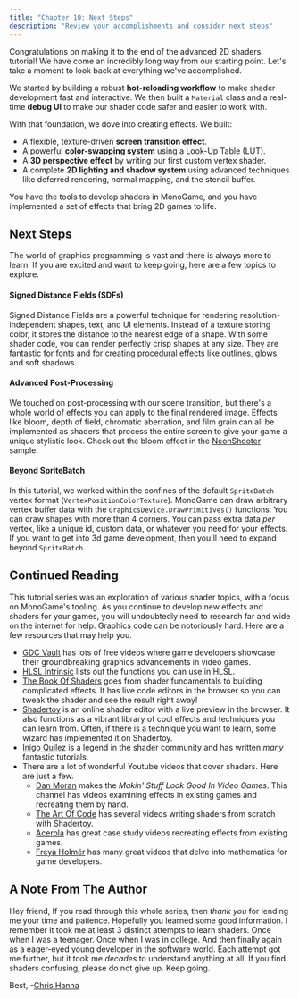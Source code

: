 ```yaml
---
title: "Chapter 10: Next Steps"
description: "Review your accomplishments and consider next steps"
---
```


Congratulations on making it to the end of the advanced 2D shaders tutorial! We have come an incredibly long way from our starting point. Let's take a moment to look back at everything we've accomplished.

We started by building a robust **hot-reloading workflow** to make shader development fast and interactive. We then built a `Material` class and a real-time **debug UI** to make our shader code safer and easier to work with.

With that foundation, we dove into creating effects. We built:
- A flexible, texture-driven **screen transition effect**.
- A powerful **color-swapping system** using a Look-Up Table (LUT).
- A **3D perspective effect** by writing our first custom vertex shader.
- A complete **2D lighting and shadow system** using advanced techniques like deferred rendering, normal mapping, and the stencil buffer.

You have the tools to develop shaders in MonoGame, and you have implemented a set of effects that bring 2D games to life. 

## Next Steps

The world of graphics programming is vast and there is always more to learn. If you are excited and want to keep going, here are a few topics to explore.

#### Signed Distance Fields (SDFs)
Signed Distance Fields are a powerful technique for rendering resolution-independent shapes, text, and UI elements. Instead of a texture storing color, it stores the distance to the nearest edge of a shape. With some shader code, you can render perfectly crisp shapes at any size. They are fantastic for fonts and for creating procedural effects like outlines, glows, and soft shadows.
#### Advanced Post-Processing
We touched on post-processing with our scene transition, but there's a whole world of effects you can apply to the final rendered image. Effects like bloom, depth of field, chromatic aberration, and film grain can all be implemented as shaders that process the entire screen to give your game a unique stylistic look. Check out the bloom effect in the [NeonShooter](https://github.com/MonoGame/MonoGame.Samples/blob/3.8.4/NeonShooter/NeonShooter.Core/Content/Shaders/BloomCombine.fx) sample.
#### Beyond SpriteBatch
In this tutorial, we worked within the confines of the default `SpriteBatch` vertex format (`VertexPositionColorTexture`). MonoGame can draw arbitrary vertex buffer data with the `GraphicsDevice.DrawPrimitives()` functions. You can draw shapes with more than 4 corners. You can pass extra data _per_ vertex, like a unique id, custom data, or whatever you need for your effects. If you want to get into 3d game development, then you'll need to expand beyond `SpriteBatch`. 

## Continued Reading

This tutorial series was an exploration of various shader topics, with a focus on MonoGame's tooling. As you continue to develop new effects and shaders for your games, you will undoubtedly need to research far and wide on the internet for help. Graphics code can be notoriously hard. Here are a few resources that may help you. 

- [GDC Vault](https://gdcvault.com/browse?keyword=graphics) has lots of free videos where game developers showcase their groundbreaking graphics advancements in video games. 
- [HLSL Intrinsic](https://learn.microsoft.com/en-us/windows/win32/direct3dhlsl/dx-graphics-hlsl-intrinsic-functions) lists out the functions you can use in HLSL.
- [The Book Of Shaders](https://thebookofshaders.com/) goes from shader fundamentals to building complicated effects. It has live code editors in the browser so you can tweak the shader and see the result right away!
- [Shadertoy](https://www.shadertoy.com/) is an online shader editor with a live preview in the browser. It also functions as a vibrant library of cool effects and techniques you can learn from. Often, if there is a technique you want to learn, some wizard has implemented it on Shadertoy.
- [Inigo Quilez](https://iquilezles.org/) is a legend in the shader community and has written _many_ fantastic tutorials. 
- There are a lot of wonderful Youtube videos that cover shaders. Here are just a few.
    - [Dan Moran](https://www.youtube.com/playlist?list=PLJ4rOFLQFH4BUVziWikfHvL8TbNGJ6M_f) makes the _Makin' Stuff Look Good In Video Games_. This channel has videos examining effects in existing games and recreating them by hand. 
    - [The Art Of Code](https://www.youtube.com/playlist?list=PLGmrMu-IwbguU_nY2egTFmlg691DN7uE5) has several videos writing shaders from scratch with Shadertoy. 
    - [Acerola](https://www.youtube.com/playlist?list=PLUKV95Q13e_U5g00d5M5MOacpVMiEbW9u) has great case study videos recreating effects from existing games.
    - [Freya Holmér](https://www.youtube.com/watch?v=MOYiVLEnhrw) has many great videos that delve into mathematics for game developers. 


## A Note From The Author
Hey friend, 
If you read through this whole series, then _thank you_ for lending me your time and patience. Hopefully you learned some good information. I remember it took me at least 3 distinct attempts to learn shaders. Once when I was a teenager. Once when I was in college. And then finally again as a eager-eyed young developer in the software world. Each attempt got me further, but it took me _decades_ to understand anything at all. If you find shaders confusing, please do not give up. Keep going. 

Best,
-[Chris Hanna](https://github.com/cdhanna)